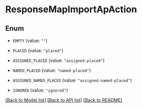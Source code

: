 # ResponseMapImportApAction

## Enum


* `EMPTY` (value: `""`)

* `PLACED` (value: `"placed"`)

* `ASSIGNED_PLACED` (value: `"assigned-placed"`)

* `NAMED_PLACED` (value: `"named-placed"`)

* `ASSIGNED_NAMED_PLACED` (value: `"assigned-named-placed"`)

* `IGNORED` (value: `"ignored"`)


[[Back to Model list]](../README.md#documentation-for-models) [[Back to API list]](../README.md#documentation-for-api-endpoints) [[Back to README]](../README.md)


